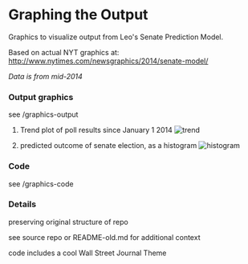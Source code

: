Graphing the Output
===================
Graphics to visualize output from Leo's Senate Prediction Model.

Based on actual NYT graphics at:
http://www.nytimes.com/newsgraphics/2014/senate-model/

*Data is from mid-2014*

### Output graphics  
see /graphics-output  

1. Trend plot of poll results since January 1 2014
![trend](https://raw.githubusercontent.com/pavopax/leo-senate-model/master/graphics-output/trend.png)

2. predicted outcome of senate election, as a histogram
![histogram](https://raw.githubusercontent.com/pavopax/leo-senate-model/master/graphics-output/histogram.png)

### Code  
see /graphics-code

### Details
preserving original structure of repo

see source repo or README-old.md for additional context

code includes a cool Wall Street Journal Theme
